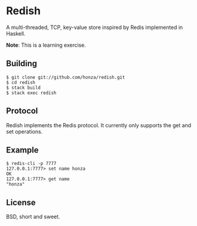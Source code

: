 Redish
======

A multi-threaded, TCP, key-value store inspired by Redis implemented in
Haskell.

**Note**: This is a learning exercise.

Building
--------

    $ git clone git://github.com/honza/redish.git
    $ cd redish
    $ stack build
    $ stack exec redish

Protocol
--------

Redish implements the Redis protocol.  It currently only supports the get and
set operations.

Example
-------

```
$ redis-cli -p 7777
127.0.0.1:7777> set name honza
OK
127.0.0.1:7777> get name
"honza"
```

License
-------

BSD, short and sweet.
